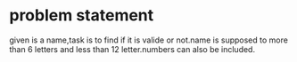 # problem statement

given is a name,task is to find if it is valide or not.name is supposed to more than 6 letters and less than 12 letter.numbers can also be included.
